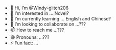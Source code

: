 - 👋 Hi, I’m @Windy-glitch206
- 👀 I’m interested in ... Novel?
- 🌱 I’m currently learning ... English and Chinese?
- 💞️ I’m looking to collaborate on ...???
- 📫 How to reach me ...???
- 😄 Pronouns: ...???
- ⚡ Fun fact: ...

<!---
Windy-glitch206/Windy-glitch206 is a ✨ special ✨ repository because its `README.md` (this file) appears on your GitHub profile.
You can click the Preview link to take a look at your changes.
--->
